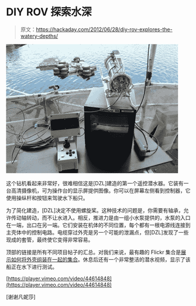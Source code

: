 # DIY ROV 探索水深

> 原文：<https://hackaday.com/2012/06/28/diy-rov-explores-the-watery-depths/>

![](img/78d9f55f4857b4ae4fce3682a285de84.png "DIY_ROV_explores-watery-depths")

这个钻机看起来非常好，很难相信这是[DZL]建造的第一个遥控潜水器。它装有一台高清摄像机，可为操作台的显示屏提供图像。你可以在屏幕左侧看到控制器，它使用操纵杆和按钮来驾驶水下船只。

为了简化建造，[DZL]决定不使用螺旋桨。这种技术的问题是，你需要有轴承，允许传动轴转动，而不让水进入。相反，推进力是由一组小水泵提供的，水泵的入口在一端，出口在另一端。它们安装在机体的不同位置，每个都有一根电源线连接到主壳体中的控制电路。电缆穿过外壳是另一个可能的泄漏点，但[DZL]发现了一些现成的套管，最终使它变得非常容易。

顶部的链接是所有不同项目帖子的汇总。对我们来说，最有趣的 Flickr 集合是[展示如何将外壳组装在一起的集合](http://www.flickr.com/photos/geekphysical/sets/72157630104134554/with/7176678861/)。休息后还有一个非常整洁的潜水视频，显示了该船正在水下进行测试。

[https://player.vimeo.com/video/44614848](https://player.vimeo.com/video/44614848)

[谢谢凡妮莎]
